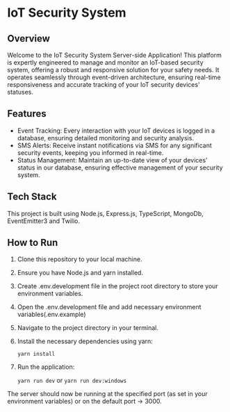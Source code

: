 ﻿# IoT Security System

## Overview

Welcome to the IoT Security System Server-side Application! This platform is expertly engineered to manage and monitor an IoT-based security system, offering a robust and responsive solution for your safety needs. It operates seamlessly through event-driven architecture, ensuring real-time responsiveness and accurate tracking of your IoT security devices' statuses.

## Features

-   Event Tracking: Every interaction with your IoT devices is logged in a database, ensuring detailed monitoring and security analysis.
-   SMS Alerts: Receive instant notifications via SMS for any significant security events, keeping you informed in real-time.
-   Status Management: Maintain an up-to-date view of your devices' status in our database, ensuring effective management of your security system.

## Tech Stack

This project is built using Node.js, Express.js, TypeScript, MongoDb, EventEmitter3 and Twilio.

## How to Run

1. Clone this repository to your local machine.
2. Ensure you have Node.js and yarn installed.
3. Create .env.development file in the project root directory to store your environment variables.
4. Open the .env.development file and add necessary environment variables(.env.example)
5. Navigate to the project directory in your terminal.
6. Install the necessary dependencies using yarn:

    `yarn install`

7. Run the application:

    `yarn run dev` or `yarn run dev:windows`

The server should now be running at the specified port (as set in your environment variables) or on the default
port &rarr; 3000.
